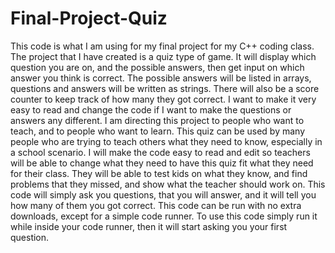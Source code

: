 # Final-Project-Quiz
This code is what I am using for my final project for my C++ coding class.
The project that I have created is a quiz type of game. It will display which question you are on, and the possible answers, then get input on which answer you think is correct. The possible answers will be listed in arrays, questions and answers will be written as strings. There will also be a score counter to keep track of how many they got correct. I want to make it very easy to read and change the code if I want to make the questions or answers any different.
I am directing this project to people who want to teach, and to people who want to learn. This quiz can be used by many people who are trying to teach others what they need to know, especially in a school scenario. I will make the code easy to read and edit so teachers will be able to change what they need to have this quiz fit what they need for their class. They will be able to test kids on what they know, and find problems that they missed, and show what the teacher should work on.
This code will simply ask you questions, that you will answer, and it will tell you how many of them you got correct.
This code can be run with no extra downloads, except for a simple code runner.
To use this code simply run it while inside your code runner, then it will start asking you your first question.
